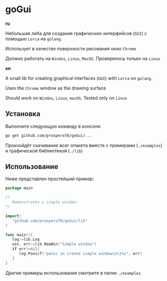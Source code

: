 # goGui

**ru**

Небольшая либа для создания графических интерфейсов (`GUI`) с помощью `Lorca` на `golang`.

Использует в качестве поверхности рисования окно `Chrome`

Должно работать на `Windos`, `Linux`, `MacOS`. Проверялось только на `Linux`

**en**

A small lib for creating graphical interfaces (`GUI`) with `Lorca` on `golang`.

Uses the `Chrome` window as the drawing surface

Should work on `Windos`, `Linux`, `macOS`. Tested only on `Linux`

## Установка

Выполните следующую команду в консоли:

```bash
go get github.com/prospero78/goGui/...
```

Произойдёт скачивание всег опакета вместе с примерами (`./examples`) и графической библиотекой (`./lib`)

## Использование

Ниже представлен простейший пример:

```go
package main

/*
   Demonstrates a simple window.
*/

import(
   "github.com/prospero78/goGui/lib"
)

func main(){
   log:=lib.Log
   win, err:=lib.NewWin("Simple window")
   if err!=nil{
      log.Panicf("panic in create simple window\n\t%v", err)
   }
}
```

Дркгие примеры использования смотрите в папке `./examples`
